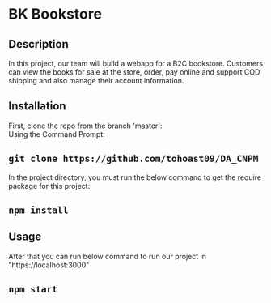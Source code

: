 # BK Bookstore
## Description
In this project, our team will build a webapp for a B2C bookstore. Customers can view the books for sale at the store, order, pay online and support COD shipping and also manage their account information. 
## Installation
First, clone the repo from the branch 'master':<br/>
Using the Command Prompt: 
## `git clone https://github.com/tohoast09/DA_CNPM`

In the project directory, you must run the below command to get the require package for this project:

## `npm install`
## Usage
After that you can run below command to run our project in "https://localhost:3000"
## `npm start`


